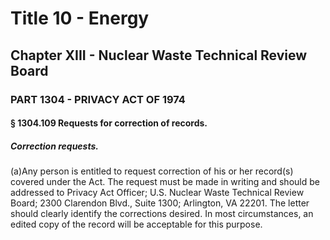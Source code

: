 
# Title 10 - Energy
## Chapter XIII - Nuclear Waste Technical Review Board
### PART 1304 - PRIVACY ACT OF 1974
#### § 1304.109 Requests for correction of records.
##### Correction requests.

(a)Any person is entitled to request correction of his or her record(s) covered under the Act. The request must be made in writing and should be addressed to Privacy Act Officer; U.S. Nuclear Waste Technical Review Board; 2300 Clarendon Blvd., Suite 1300; Arlington, VA 22201. The letter should clearly identify the corrections desired. In most circumstances, an edited copy of the record will be acceptable for this purpose.
